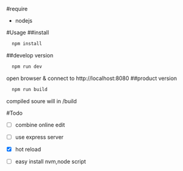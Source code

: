 #require
- nodejs

#Usage
##install
```bash
  npm install
```
##develop version
```bash
  npm run dev
```
open browser & connect to http://localhost:8080
##product version
```bash
  npm run build
```
compiled soure will in /build 

#Todo
- [ ] combine online edit
- [ ] use express server
- [x] hot reload
- [ ] easy install nvm,node script


